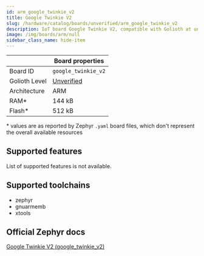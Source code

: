 ```yaml
---
id: arm_google_twinkie_v2
title: Google Twinkie V2
slug: /hardware/catalog/boards/unverified/arm_google_twinkie_v2
description: IoT board Google Twinkie V2, compatible with Golioth at unverified level.
image: /img/boards/arm/null
sidebar_class_name: hide-item
---
```


[//]: # (This is an auto-generated file, do not edit! Changes to it will be lost upon re-generation)



|                | Board properties     |
| -------------  | -------------------- |
| Board ID       | `google_twinkie_v2` |
| Golioth Level  | [Unverified](/hardware#unverified-boards) |
| Architecture   | ARM |
| RAM*           | 144 kB |
| Flash*         | 512 kB |

\* values are as reported by Zephyr `.yaml` board files, which don't represent the overall available resources



## Supported features

List of supported features is not available.

## Supported toolchains

* zephyr
* gnuarmemb
* xtools

## Official Zephyr docs

[Google Twinkie V2 (google_twinkie_v2)](https://docs.zephyrproject.org/latest/boards/arm/google_twinkie_v2/doc/index.html)
